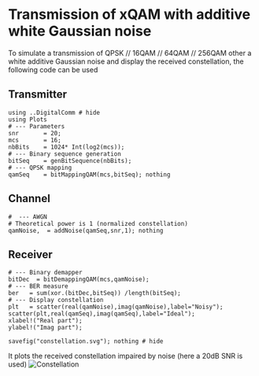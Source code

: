 # Transmission of xQAM with additive white Gaussian noise

To simulate a transmission of QPSK // 16QAM // 64QAM // 256QAM other a
white additive Gaussian noise and display the received constellation,
the following code can be used

## Transmitter

```@example AWG
using ..DigitalComm # hide
using Plots 
# --- Parameters 
snr       = 20;
mcs       = 16;
nbBits    = 1024* Int(log2(mcs));
# --- Binary sequence generation 
bitSeq    = genBitSequence(nbBits);
# --- QPSK mapping
qamSeq    = bitMappingQAM(mcs,bitSeq); nothing
```

## Channel

```@example AWG
#  --- AWGN
# Theoretical power is 1 (normalized constellation)
qamNoise,  = addNoise(qamSeq,snr,1); nothing
```

## Receiver

```@example AWG
# --- Binary demapper
bitDec  = bitDemappingQAM(mcs,qamNoise);
# --- BER measure
ber   = sum(xor.(bitDec,bitSeq)) /length(bitSeq);
# --- Display constellation 
plt   = scatter(real(qamNoise),imag(qamNoise),label="Noisy");
scatter(plt,real(qamSeq),imag(qamSeq),label="Ideal");
xlabel!("Real part");
ylabel!("Imag part");

savefig("constellation.svg"); nothing # hide
```

It plots the received constellation impaired by noise (here a 20dB SNR is used)
![Constellation](constellation.svg)
